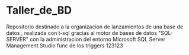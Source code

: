 # Taller_de_BD
Repositorio destinado a la organizacion de lanzamientos de una base de datos , realizada con t-sql gracias al motor de bases de datos "SQL-SERVER" con la administracion del entorno Microsoft SQL Server Management Studio
func de los triggers
123123
